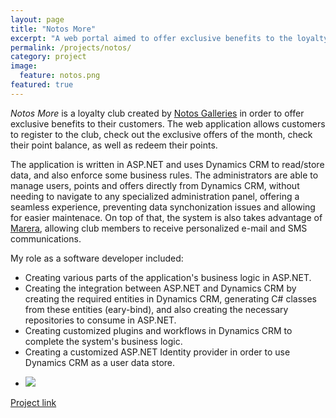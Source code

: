 ```yaml
---
layout: page
title: "Notos More"
excerpt: "A web portal aimed to offer exclusive benefits to the loyalty club members of Notos"
permalink: /projects/notos/
category: project
image:
  feature: notos.png
featured: true
---
```


*Notos More* is a loyalty club created by [Notos Galleries](http://www.notosgalleries.gr/) in order to offer exclusive benefits to their customers. The web application allows customers to register to the club, check out the exclusive offers of the month, check their point balance, as well as redeem their points.

The application is written in ASP.NET and uses Dynamics CRM to read/store data, and also enforce some business rules. The administrators are able to manage users, points and offers directly from Dynamics CRM, without needing to navigate to any specialized administration panel, offering a seamless experience, preventing data synchonization issues and allowing for easier maintenace. On top of that, the system is also takes advantage of [Marera](http://blog.drinkbird.com/projects/marera/), allowing club members to receive personalized e-mail and SMS communications.

My role as a software developer included:

* Creating various parts of the application's business logic in ASP.NET.
* Creating the integration between ASP.NET and Dynamics CRM by creating the required entities in Dynamics CRM, generating C# classes from these entities (eary-bind), and also creating the necessary repositories to consume in ASP.NET.
* Creating customized plugins and workflows in Dynamics CRM to complete the system's business logic.
* Creating a customized ASP.NET Identity provider in order to use Dynamics CRM as a user data store.

<ul class="list-inline gallery">
	<li>
		<a href="{{ site.baseurl }}/images/notos_full.png" class="image-popup mfp-with-zoom" title="Notos More (In Greek)">
			<img src="{{ site.baseurl }}/images/notos_150.png" />
		</a>
	</li>
</ul>

[Project link](http://www.notosmore.gr/)